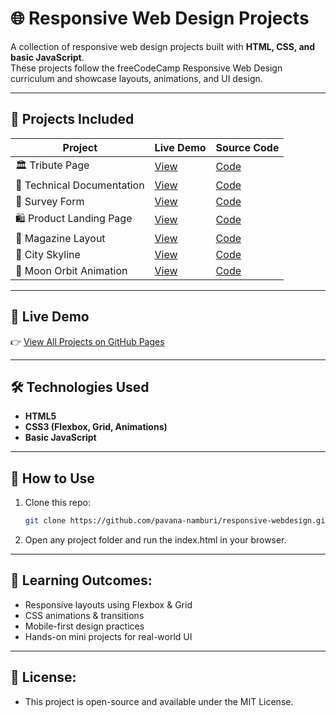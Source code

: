 # 🌐 Responsive Web Design Projects

A collection of responsive web design projects built with **HTML, CSS, and basic JavaScript**.  
These projects follow the freeCodeCamp Responsive Web Design curriculum and showcase layouts, animations, and UI design.

---

## 📂 Projects Included

| Project | Live Demo | Source Code |
|---------|-----------|-------------|
| 🏛️ Tribute Page | [View](https://pavana-namburi.github.io/responsive-webdesign/tribute-page/) | [Code](./tribute-page) |
| 📘 Technical Documentation | [View](https://pavana-namburi.github.io/responsive-webdesign/technical-docs/) | [Code](./technical-docs) |
| 📝 Survey Form | [View](https://pavana-namburi.github.io/responsive-webdesign/survey-form/) | [Code](./survey-form) |
| 🛍️ Product Landing Page | [View](https://pavana-namburi.github.io/responsive-webdesign/product-landing/) | [Code](./product-landing) |
| 📖 Magazine Layout | [View](https://pavana-namburi.github.io/responsive-webdesign/magazine-layout/) | [Code](./magazine-layout) |
| 🌆 City Skyline | [View](https://pavana-namburi.github.io/responsive-webdesign/city-skyline/) | [Code](./city-skyline) |
| 🌙 Moon Orbit Animation | [View](https://pavana-namburi.github.io/responsive-webdesign/moon-orbit-animations/) | [Code](./moon-orbit-animations) |

---

## 🚀 Live Demo
👉 [View All Projects on GitHub Pages](https://pavana-namburi.github.io/responsive-webdesign/)

---

## 🛠️ Technologies Used
- **HTML5**
- **CSS3 (Flexbox, Grid, Animations)**
- **Basic JavaScript**

---

## 📖 How to Use
1. Clone this repo:
   ```bash
   git clone https://github.com/pavana-namburi/responsive-webdesign.git

2. Open any project folder and run the index.html in your browser.

---

## 🎯 Learning Outcomes:
- Responsive layouts using Flexbox & Grid
- CSS animations & transitions
- Mobile-first design practices
- Hands-on mini projects for real-world UI

---
## 📌 License:
- This project is open-source and available under the MIT License.